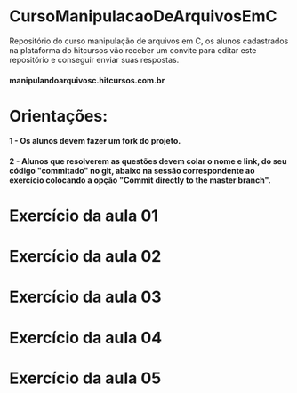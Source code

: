 # CursoManipulacaoDeArquivosEmC
Repositório do curso manipulação de arquivos em C, os alunos cadastrados na plataforma do hitcursos vão receber um convite para editar este repositório e conseguir enviar suas respostas.

#### manipulandoarquivosc.hitcursos.com.br

# Orientações:

#### 1 - Os alunos devem fazer um fork do projeto.
#### 2 - Alunos que resolverem as questões devem colar o nome e link, do seu código "commitado" no git, abaixo na sessão correspondente ao exercício colocando a opção "Commit directly to the master branch".

# Exercício da aula 01

# Exercício da aula 02

# Exercício da aula 03

# Exercício da aula 04

# Exercício da aula 05
